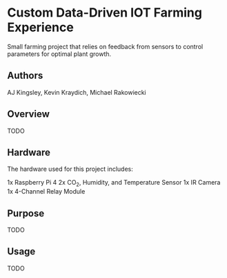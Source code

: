 # Custom Data-Driven IOT Farming Experience

Small farming project that relies on feedback from sensors to control parameters for optimal plant growth.

## Authors
AJ Kingsley, Kevin Kraydich, Michael Rakowiecki

## Overview

TODO

## Hardware

The hardware used for this project includes:

1x  Raspberry Pi 4
2x  CO<sub>2</sub>, Humidity, and Temperature Sensor
1x  IR Camera
1x  4-Channel Relay Module

## Purpose

TODO

## Usage

TODO
